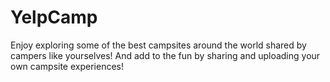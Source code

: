 # YelpCamp

Enjoy exploring some of the best campsites around the world shared by campers like yourselves! And add to the fun by sharing and uploading your own campsite experiences! 